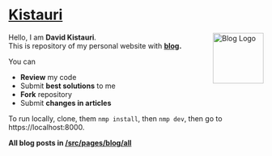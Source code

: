 # <a href="https://dtroode.netlify.com/">Kistauri</a>

<img 
  align="right" 
  src="https://dtroode.netlify.com/icons/icon-144x144.png" 
  width="100px"
  height="100px"
  alt="Blog Logo">

Hello, I am **David Kistauri**.\
This is repository of my personal website with **[blog](https://dtroode.netlify.com/blog).**

You can
- **Review** my code
- Submit **best solutions** to me
- **Fork** repository
- Submit **changes in articles**

To run locally, clone, them `nmp install`, then `nmp dev`, then go to https://localhost:8000.

**All blog posts in [/src/pages/blog/all](https://github.com/dtroode/kistauri/blob/master/src/pages/blog/all/)**
